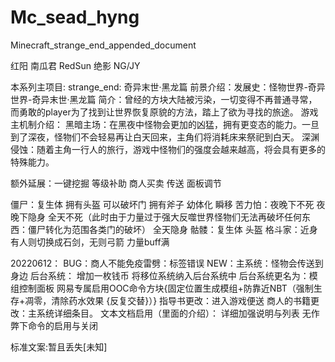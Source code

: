 # Mc_sead_hyng
Minecraft_strange_end_appended_document

红阳 南瓜君 RedSun 绝影 NG/JY

本系列主项目:
 strange_end:
  奇异末世·黑龙篇
前景介绍：发展史：怪物世界-奇异世界-奇异末世·黑龙篇
简介：曾经的方块大陆被污染，一切变得不再普通寻常，而勇敢的player为了找到让世界恢复原貌的方法，踏上了欲为寻找的旅途。
游戏主机制介绍：
黑暗主场：在黑夜中怪物会更加的凶猛，拥有更变态的能力。一旦到了深夜，怪物们不会轻易再让白天回来，主角们将消耗床来祭祀到白天。
深渊侵蚀：随着主角一行人的旅行，游戏中怪物们的强度会越来越高，将会具有更多的特殊能力。

额外延展：一键挖掘 等级补助 商人买卖 传送 面板调节

僵尸：复生体 拥有头盔 可以破坏门 拥有斧子 幼体化 瞬移
苦力怕：夜晚下不死 夜晚下隐身 全天不死（此时由于力量过于强大反噬世界怪物们无法再破坏任何东西：僵尸转化为范围各类门的破坏） 全天隐身
骷髅：复生体 头盔  格斗家：近身有人则切换成石剑，无则弓箭  力量buff满



20220612：
BUG：商人不能免疫雷劈：标签错误
NEW：主系统：怪物会传送到身边
           后台系统：
           增加一枚钱币
           将移位系统纳入后台系统中
           后台系统更名为：模组控制面板
网易专属启用OOC命令方块{固定位置生成模组+防靠近NBT（强制生存+凋零，清除药水效果 {反复交替}）}
指导书更改：进入游戏便送
商人的书籍更改：主系统详细条目。
文本文档启用（里面的介绍）：
详细加强说明与列表
无作弊下命令的启用与关闭

标准文案:暂且丢失[未知]

